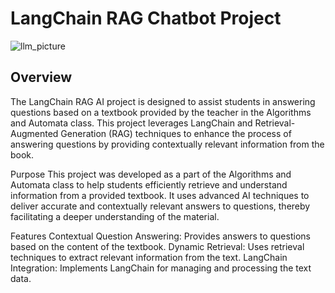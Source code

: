 # LangChain RAG Chatbot Project
![llm_picture](https://github.com/user-attachments/assets/5095124b-4712-4599-996d-41c119b860e5)



## Overview
The LangChain RAG AI project is designed to assist students in answering questions based on a textbook provided by the teacher in the Algorithms and Automata class. This project leverages LangChain and Retrieval-Augmented Generation (RAG) techniques to enhance the process of answering questions by providing contextually relevant information from the book.

Purpose
This project was developed as a part of the Algorithms and Automata class to help students efficiently retrieve and understand information from a provided textbook. It uses advanced AI techniques to deliver accurate and contextually relevant answers to questions, thereby facilitating a deeper understanding of the material.

Features
Contextual Question Answering: Provides answers to questions based on the content of the textbook.
Dynamic Retrieval: Uses retrieval techniques to extract relevant information from the text.
LangChain Integration: Implements LangChain for managing and processing the text data.
